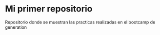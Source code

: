 # Mi primer repositorio

Repositorio donde se muestran las practicas realizadas en el bootcamp de generation
